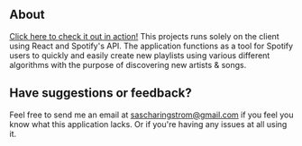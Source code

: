 ## About 
[Click here to check it out in action!](http://play-listify.com/)
This projects runs solely on the client using React and Spotify's API.
The application functions as a tool for Spotify users to quickly and easily create new playlists
using various different algorithms with the purpose of discovering new artists & songs.

## Have suggestions or feedback?
Feel free to send me an email at sascharingstrom@gmail.com if you feel you know what this application lacks.
Or if you're having any issues at all using it.